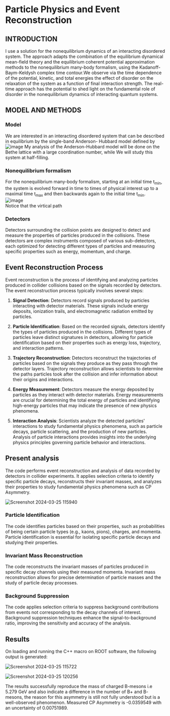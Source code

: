 # Particle Physics and Event Reconstruction

## INTRODUCTION
I use a solution for the nonequilibrium dynamics of an interacting disordered system. The approach
adapts the combination of the equilibrium dynamical mean-field theory and the equilibrium coherent potential
approximation methods to the nonequilibrium many-body formalism, using the Kadanoff-Baym-Keldysh complex
time contour.We observe via the time dependence of the potential, kinetic, and total energies
the effect of disorder on the relaxation of the system as a function of final interaction strength. The real-time
approach has the potential to shed light on the fundamental role of disorder in the nonequilibrium dynamics of
interacting quantum systems.

## MODEL AND METHODS


### Model
We are interested in an interacting disordered system that
can be described in equilibrium by the single-band Anderson-
Hubbard model defined by
<br />
![image](https://github.com/ubsuny/ExactDiagonalisation-CP2P2024/assets/50903294/dc190fcd-1480-4c03-b872-03789f924f9d)
My analysis of the Anderson-Hubbard model will be
done on the Bethe lattice with a large coordination number, while We will study this system at half-filling.

### Nonequilibrium formalism
For the nonequilibrium many-body formalism, starting at
an initial time t<sub>min</sub>, the system is evolved forward in time to
times of physical interest up to a maximal time t<sub>max</sub> and then
backwards again to the initial time t<sub>min</sub>.
<br />
![image](https://github.com/ubsuny/ExactDiagonalisation-CP2P2024/assets/50903294/1bfb6f1f-be54-4c63-99e3-767738dd874a)
<br />
Notice that the virtical path



### Detectors
Detectors surrounding the collision points are designed to detect and measure the properties of particles produced in the collisions. These detectors are complex instruments composed of various sub-detectors, each optimized for detecting different types of particles and measuring specific properties such as energy, momentum, and charge.

## Event Reconstruction Process
Event reconstruction is the process of identifying and analyzing particles produced in collider collisions based on the signals recorded by detectors. The event reconstruction process typically involves several steps:

1. **Signal Detection**: Detectors record signals produced by particles interacting with detector materials. These signals include energy deposits, ionization trails, and electromagnetic radiation emitted by particles.

2. **Particle Identification**: Based on the recorded signals, detectors identify the types of particles produced in the collisions. Different types of particles leave distinct signatures in detectors, allowing for particle identification based on their properties such as energy loss, trajectory, and interaction patterns.

3. **Trajectory Reconstruction**: Detectors reconstruct the trajectories of particles based on the signals they produce as they pass through the detector layers. Trajectory reconstruction allows scientists to determine the paths particles took after the collision and infer information about their origins and interactions.

4. **Energy Measurement**: Detectors measure the energy deposited by particles as they interact with detector materials. Energy measurements are crucial for determining the total energy of particles and identifying high-energy particles that may indicate the presence of new physics phenomena.

5. **Interaction Analysis**: Scientists analyze the detected particles' interactions to study fundamental physics phenomena, such as particle decays, particle scattering, and the production of new particles. Analysis of particle interactions provides insights into the underlying physics principles governing particle behavior and interactions.

## Present analysis
The code performs event reconstruction and analysis of data recorded by detectors in collider experiments. It applies selection criteria to identify specific particle decays, reconstructs their invariant masses, and analyzes their properties to study fundamental physics phenomena such as CP Asymmetry.

![Screenshot 2024-03-25 115940](https://github.com/ubsuny/MLppCollision_CP2P2024/assets/143828394/6e31efc0-accc-40da-ae21-985c86a70171)

### Particle Identification
The code identifies particles based on their properties, such as probabilities of being certain particle types (e.g., kaons, pions), charges, and momenta. Particle identification is essential for isolating specific particle decays and studying their properties.

### Invariant Mass Reconstruction
The code reconstructs the invariant masses of particles produced in specific decay channels using their measured momenta. Invariant mass reconstruction allows for precise determination of particle masses and the study of particle decay processes.

### Background Suppression
The code applies selection criteria to suppress background contributions from events not corresponding to the decay channels of interest. Background suppression techniques enhance the signal-to-background ratio, improving the sensitivity and accuracy of the analysis.

## Results
On loading and running the C++ macro on ROOT software, the following output is generated:

![Screenshot 2024-03-25 115722](https://github.com/ubsuny/MLppCollision_CP2P2024/assets/143828394/fa7d0b15-e9cd-4771-b30b-305ad16b4b75)


![Screenshot 2024-03-25 120256](https://github.com/ubsuny/MLppCollision_CP2P2024/assets/143828394/3cbd237b-506d-4479-9a5a-1e24f1304672)

The results successfully reproduce the mass of charged B-mesons i.e 5.279 GeV and also indicate a difference in the number of B+ and B- mesons, the reason for this asymmetry is still not fully understood but is a well-observed phenomenon.
Measured CP Asymmetry is -0.0359549 with an uncertainty of 0.00751989.
